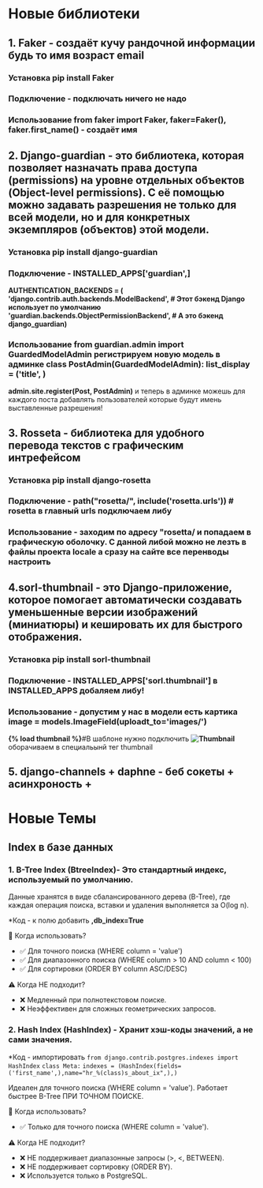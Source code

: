 
# Новые библиотеки

  ## 1. Faker - создаёт кучу рандочной информации будь то имя возраст email 
  ### Установка **pip install Faker**
  ### Подключение - подключать ничего не надо 
  ### Использование from faker import Faker, faker=Faker(), faker.first_name() - создаёт имя 


  ## 2. Django-guardian - это библиотека, которая позволяет назначать права доступа (permissions) на уровне отдельных объектов (Object-level permissions). С её помощью можно задавать разрешения не только для всей модели, но и для конкретных экземпляров (объектов) этой модели.
  ### Установка **pip install django-guardian**
  ### Подключение - **INSTALLED_APPS['guardian',]** 
   **AUTHENTICATION_BACKENDS = (**
    **'django.contrib.auth.backends.ModelBackend', # Этот бэкенд Django использует по умолчанию**
    **'guardian.backends.ObjectPermissionBackend', # А это  бэкенд django_guardian)**
  ### Использование  **from guardian.admin import GuardedModelAdmin** регистрируем новую модель в админке **class PostAdmin(GuardedModelAdmin): list_display = ('title', )**
  **admin.site.register(Post, PostAdmin)** 
  и теперь в админке можешь для каждого поста добавлять пользователей которые будут имень выставленные разрешения!

   ## 3. Rosseta - библиотека для удобного перевода текстов с графическим интрефейсом 
   ### Установка **pip install django-rosetta**
   ### Подключение - **path("rosetta/", include('rosetta.urls')) # rosetta** в главный urls подключаем либу
   ### Использование - заходим по адресу "rosetta/ и попадаем в графическую оболочку. С данной либой можно не лезть в файлы проекта locale а сразу на сайте все перенводы настроить


   ## 4.sorl-thumbnail - это Django-приложение, которое помогает автоматически создавать уменьшенные версии изображений (миниатюры) и кешировать их для быстрого отображения.
   ### Установка **pip install sorl-thumbnail**
   ### Подключение - **INSTALLED_APPS['sorl.thumbnail']** в INSTALLED_APPS добаляем либу!
   ### Использование - допустим у нас в модели есть картика **image = models.ImageField(uploadt_to='images/')**
   **{% load thumbnail %}**#В шаблоне нужно подключить 
   **<img src="{% thumbnail product.image 200x200 crop %}" alt="Thumbnail">** оборачиваем в специальынй тег thumbnail

   ## 5. django-channels + daphne - беб сокеты + асинхроность + 

# Новые Темы 

  ## Index в базе данных 
  ### 1. B-Tree Index (BtreeIndex)- Это стандартный индекс, используемый по умолчанию.
  Данные хранятся в виде сбалансированного дерева (B-Tree), где каждая операция поиска, вставки и удаления выполняется за O(log n).

  *Код - к полю добавить **,db_index=True**
  
  🔹 Когда использовать?
  - ✅ Для точного поиска (WHERE column = 'value')
  - ✅ Для диапазонного поиска (WHERE column > 10 AND column < 100)
  - ✅ Для сортировки (ORDER BY column ASC/DESC)

  ⚠️ Когда НЕ подходит?
  - ❌ Медленный при полнотекстовом поиске.
  - ❌ Неэффективен для сложных геометрических запросов.

  ### 2. Hash Index (HashIndex) - Хранит хэш-коды значений, а не сами значения.
  
  *Код - импортировать `from django.contrib.postgres.indexes import HashIndex`
  `class Meta:`
    `indexes = (HashIndex(fields=('first_name',),name="hr_%(class)s_about_ix",),)`
  
  Идеален для точного поиска (WHERE column = 'value').
  Работает быстрее B-Tree ПРИ ТОЧНОМ ПОИСКЕ.

  🔹 Когда использовать?
  
  - ✅ Только для точного поиска (WHERE column = 'value').

  ⚠️ Когда НЕ подходит?
  - ❌ НЕ поддерживает диапазонные запросы (>, <, BETWEEN).
  - ❌ НЕ поддерживает сортировку (ORDER BY).
  - ❌ Используется только в PostgreSQL.